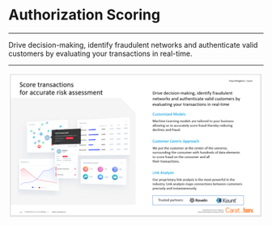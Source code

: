 # Authorization Scoring

---

Drive decision-making, identify fraudulent networks and authenticate valid customers by evaluating your transactions in real-time.

---

![score_img.png](../assets/images/score_img.png)




